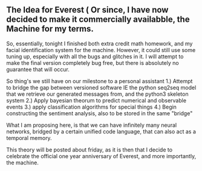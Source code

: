 ## The Idea for Everest ( Or since, I have now decided to make it commercially availabble, the Machine for my terms.

So, essentially, tonight I finished both extra credit math homework, and my facial identification system for the machine. However, it could still use some tuning up, especially with all the bugs and glitches in it. I will attempt to make the final version completely bug free, but there is absolutely no guarantee that will occur. 

So thing's we still have on our milestone to a personal assistant
1.) Attempt to bridge the gap between versioned software IE the python seq2seq model that we retrieve our generated messages from, and the python3 skeleton system
2.) Apply bayesian theorum to predict numerical and observable events
3.) apply classification algorithms for special things
4.) Begin constructing the sentiment analysis, also to be stored in the same "bridge"

What I am proposing here, is that we can have infinitely many neural networks, bridged by a certain unified code language, that can also act as a temporal memory.

This theory will be posted about friday, as it is then that I decide to celebrate the official one year anniversary of Everest, and more importantly, the machine.
